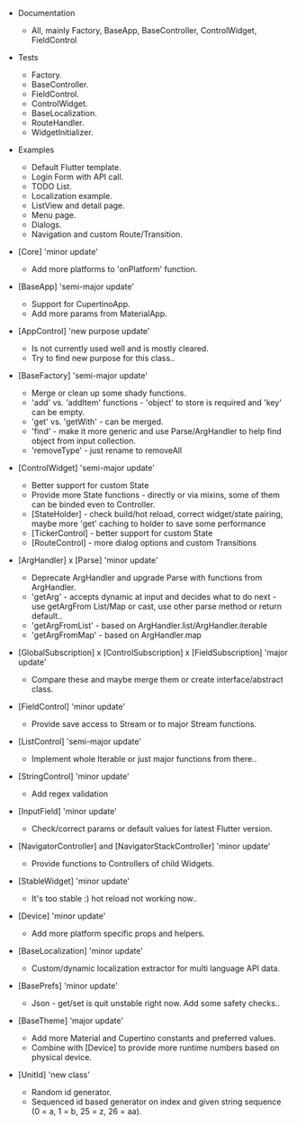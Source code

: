 - Documentation
  + All, mainly Factory, BaseApp, BaseController, ControlWidget, FieldControl

- Tests
  + Factory.
  + BaseController.
  + FieldControl.
  + ControlWidget.
  + BaseLocalization.
  + RouteHandler.
  + WidgetInitializer.

- Examples
  + Default Flutter template.
  + Login Form with API call.
  + TODO List.
  + Localization example.
  + ListView and detail page.
  + Menu page.
  + Dialogs.
  + Navigation and custom Route/Transition.

- [Core] 'minor update'
  + Add more platforms to 'onPlatform' function.

- [BaseApp] 'semi-major update'
  + Support for CupertinoApp.
  + Add more params from MaterialApp.
  
- [AppControl] 'new purpose update'
  + Is not currently used well and is mostly cleared.
  + Try to find new purpose for this class..
  
- [BaseFactory] 'semi-major update'
  + Merge or clean up some shady functions.
  + 'add' vs. 'addItem' functions - 'object' to store is required and 'key' can be empty.
  + 'get' vs. 'getWith' - can be merged.
  + 'find' - make it more generic and use Parse/ArgHandler to help find object from input collection.
  + 'removeType' - just rename to removeAll

- [ControlWidget] 'semi-major update'
  + Better support for custom State
  + Provide more State functions - directly or via mixins, some of them can be binded even to Controller.
  + [StateHolder] - check build/hot reload, correct widget/state pairing, maybe more 'get' caching to holder to save some performance
  + [TickerControl] - better support for custom State
  + [RouteControl] - more dialog options and custom Transitions

- [ArgHandler] x [Parse] 'minor update'
  + Deprecate ArgHandler and upgrade Parse with functions from ArgHandler.
  + 'getArg' - accepts dynamic at input and decides what to do next - use getArgFrom List/Map or cast, use other parse method or return default..
  + 'getArgFromList' - based on ArgHandler.list/ArgHandler.iterable
  + 'getArgFromMap' - based on ArgHandler.map

- [GlobalSubscription] x [ControlSubscription] x [FieldSubscription] 'major update'
  + Compare these and maybe merge them or create interface/abstract class.

- [FieldControl] 'minor update'
  + Provide save access to Stream or to major Stream functions.

- [ListControl] 'semi-major update'
  + Implement whole Iterable or just major functions from there..
  
- [StringControl] 'minor update'
  + Add regex validation
  
- [InputField] 'minor update'
  + Check/correct params or default values for latest Flutter version.
  
- [NavigatorController] and [NavigatorStackController] 'minor update'
  + Provide functions to Controllers of child Widgets.
  
- [StableWidget] 'minor update'
  + It's too stable :) hot reload not working now..
  
- [Device] 'minor update'
  + Add more platform specific props and helpers.
  
- [BaseLocalization] 'minor update'
  + Custom/dynamic localization extractor for multi language API data.
  
- [BasePrefs] 'minor update'
  + Json - get/set is quit unstable right now. Add some safety checks..
  
- [BaseTheme] 'major update'
  + Add more Material and Cupertino constants and preferred values.
  + Combine with [Device] to provide more runtime numbers based on physical device.
  
- [UnitId] 'new class'
  + Random id generator.
  + Sequenced id based generator on index and given string sequence (0 = a, 1 = b, 25 = z, 26 = aa).